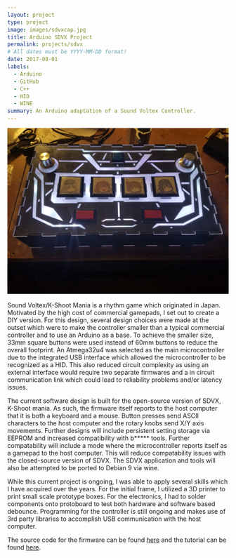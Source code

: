```yaml
---
layout: project
type: project
image: images/sdvxcap.jpg
title: Arduino SDVX Project
permalink: projects/sdvx
# All dates must be YYYY-MM-DD format!
date: 2017-08-01
labels:
  - Arduino
  - GitHub
  - C++
  - HID
  - WINE
summary: An Arduino adaptation of a Sound Voltex Controller.
---
```

<img src="../images/sdvxnew.jpg" width="600">

Sound Voltex/K-Shoot Mania is a rhythm game which originated in Japan. Motivated by the high cost of commercial gamepads, I set out to create a DIY version. For this design, several design choices were made at the outset which were to make the controller smaller than a typical commercial controller and to use an Arduino as a base. To achieve the smaller size, 33mm square buttons were used instead of 60mm buttons to reduce the overall footprint. An Atmega32u4 was selected as the main microcontroller due to the integrated USB interface which allowed the microcontroller to be recognized as a HID. This also reduced circuit complexity as using an external interface would require two separate firmwares and a in circuit communication link which could lead to reliability problems and/or latency issues.

The current software design is built for the open-source version of SDVX, K-Shoot mania. As such, the firmware itself reports to the host computer that it is both a keyboard and a mouse. Button presses send ASCII characters to the host computer and the rotary knobs send X/Y axis movements. Further designs will include persistent setting storage via EEPROM and increased compatibility with b***** tools. Further compatability will include a mode where the microcontroller reports itself as a gamepad to the host computer. This will reduce compatability issues with the closed-source version of SDVX. The SDVX application and tools will also be attempted to be ported to Debian 9 via wine.

While this current project is ongoing, I was able to apply several skills which I have acquired over the years. For the initial frame, I utilized a 3D printer to print small scale prototype boxes. For the electronics, I had to solder components onto protoboard to test both hardware and software based debounce. Programming for the controller is still ongoing and makes use of 3rd party libraries to accomplish USB communication with the host computer.

The source code for the firmware can be found [here](https://github.com/Reyn-Mukai/SDVX-DIY/) and the tutorial can be found [here](https://sdvx-diy.github.io/).
